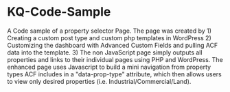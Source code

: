 # KQ-Code-Sample

A Code sample of a property selector Page. The page was created by 1) Creating a custom post type and custom php templates in WordPress 2) Customizing the dashboard with Advanced Custom Fields and pulling ACF data into the template. 3) The non JavaScript page simply outputs all properties and links to their individual pages using PHP and WordPress. The enhanced page uses Javascript to build a mini navigation from property types ACF includes in a "data-prop-type" attribute, which then allows users to view only desired properties (i.e. Industrial/Commercial/Land).

